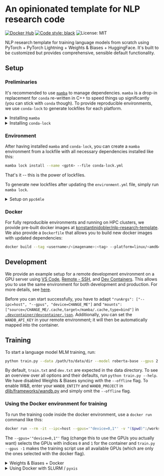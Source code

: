 # An opinionated template for NLP research code

[![Docker Hub](https://img.shields.io/docker/v/konstantinjdobler/nlp-research-template/torch2.0.0-cuda11.8?color=blue&label=docker&logo=docker)](https://hub.docker.com/r/konstantinjdobler/nlp-research-template/tags) [![Code style: black](https://img.shields.io/badge/code%20style-black-000000.svg)](https://github.com/psf/black) ![License: MIT](https://img.shields.io/github/license/konstantinjdobler/nlp-research-template?color=green)

NLP research template for training language models from scratch using PyTorch + PyTorch Lightning + Weights & Biases + HuggingFace. It's built to be customized but provides comprehensive, sensible default functionality.

## Setup

### Preliminaries

It's recommended to use [`mamba`](https://github.com/mamba-org/mamba) to manage dependencies. `mamba` is a drop-in replacement for `conda` re-written in C++ to speed things up significantly (you can stick with `conda` though). To provide reproducible environments, we use `conda-lock` to generate lockfiles for each platform.

<details><summary>Installing <code>mamba</code></summary>

<p>

On Unix-like platforms, run the snippet below. Otherwise, visit the [mambaforge repo](https://github.com/conda-forge/miniforge#mambaforge). Note this does not use the Anaconda installer, which reduces bloat.

```bash
curl -L -O "https://github.com/conda-forge/miniforge/releases/latest/download/Mambaforge-$(uname)-$(uname -m).sh"
bash Mambaforge-$(uname)-$(uname -m).sh
```

</details>

<details><summary>Installing <code>conda-lock</code></summary>

<p>

The preferred method is to install conda-lock into your `mamba` / `conda` `base` environment using `mamba install -c conda-forge -n base conda-lock`. Then, you can access conda-lock via the automatic subcommand discovery (e.g. `mamba lock --version`). Otherwise, visit the [conda-lock repo](https://github.com/conda/conda-lock).

```bash
mamba lock install --name gpt4 --file conda-lock.yml # create environment based on lockfile
mamba lock # create new lockfile based on environment.yml
mamba lock --update # update packages in lockfile
```

</details>

### Environment

After having installed `mamba` and `conda-lock`, you can create a `mamba` environment from a lockfile with all necessary dependencies installed like this:

```bash
mamba lock install --name <gpt4> --file conda-lock.yml
```

That's it -- this is the power of lockfiles.

To generate new lockfiles after updating the `environment.yml` file, simply run `mamba lock`.

<details><summary>Setup on <code>ppc64le</code></summary>

<p>

It's slightly more tricky because the official channels do not provide packages compiled for <code>ppc64le</code>. However, we can use the amazing [Open-CE channel](https://ftp.osuosl.org/pub/open-ce/current/) instead. A lockfile containing the relevant dependencies is already prepared in <code>ppc64le.conda-lock.yml</code>.

```bash
mamba lock install --name <gpt4> --file ppc64le.conda-lock.yml
```

Dependencies for <code>ppce64le</code> should go into the seperate <code>ppc64le.environment.yml</code> file. Use the following command to generate a new lockfile after updating the dependencies:

```bash
mamba lock --file ppc64le.environment.yml --lockfile ppc64le.conda-lock.yml
```

</p>
</details>

### Docker

For fully reproducible environments and running on HPC clusters, we provide pre-built docker images at [konstantinjdobler/nlp-research-template](https://hub.docker.com/r/konstantinjdobler/nlp-research-template/tags). We also provide a `Dockerfile` that allows you to build new docker images with updated dependencies:

```bash
docker build --tag <username>/<imagename>:<tag> --platform=linux/<amd64/ppc64le> .
```

## Development
We provide an example setup for a remote development environment on a GPU server using [VS Code](https://code.visualstudio.com/), [Remote - SSH](https://code.visualstudio.com/docs/remote/ssh), and [Dev Containers](https://code.visualstudio.com/docs/devcontainers/containers). This allows you to use the same environment for both development and production. For more details, see [here](https://code.visualstudio.com/docs/remote/remote-overview).

Before you can start successfully, you have to adapt `"runArgs": ["--ipc=host", "--gpus", "device=CHANGE_ME"]` and `"mounts": ["source=/CHANGE_ME/.cache,target=/mamba/.cache,type=bind"]` in [`.devcontainer/devcontainer.json`](.devcontainer/devcontainer.json). Additionally, you can set the `WANDB_API_KEY` in your remote environment; it will then be automatically mapped into the container.

## Training

To start a language model MLM training, run:

```bash
python train.py --data /path/to/data/dir --model roberta-base --gpus 2 --offline
```

By default, `train.txt` and `dev.txt` are expected in the data directory. To see an overview over all options and their defaults, run `python train.py --help`.
We have disabled Weights & Biases syncing with the `--offline` flag. To enable W&B, enter your `WANDB_ENTITY` and `WANDB_PROJECT` in [dlib/frameworks/wandb.py](dlib/frameworks/wandb.py) and simply omit the `--offline` flag.

### Using the Docker environment for training
To run the training code inside the docker environment, use a `docker run` command like this:
```bash
docker run --rm -it --ipc=host --gpus='"device=0,1"' -v "($pwd)":/workspace -w /workspace -v /path/to/data:/data/in/container python train.py --gpus -1 ...
```
The `--gpus='"device=0,1"'` flag (change this to use the GPUs you actually want) selects the GPUs with indices `0` and `1` for the container and `train.py --gpus -1` makes the training script use all available GPUs (which are only the ones selected with the docker flag). 

<details><summary>Weights & Biases + Docker</summary>

<p>

Weights & Biases needs access to your `WANDB_API_KEY` to be able to log results. Either set `WANDB_API_KEY` on your host machine and use the `docker` flag `--env WANDB_API_KEY` or mount your `.netrc` file into the docker container like so: `-v ~/.netrc:~/.netrc`.
</p>
</details>

<details><summary>Using Docker with SLURM / <code>pyxis</code></summary>

<p>

For security reasons, `docker` might be disabled on your HPC cluster. You might be able to use the SLURM plugin `pyxis` instead like this:

```bash
srun ... --container-image konstantinjdobler/nlp-research-template:torch2.0.0-cuda11.8 --container-name torch-cuda python train.py ...
```

This uses [`enroot`](https://github.com/NVIDIA/enroot) under the hood to import your docker image and run your code inside the container. See the [`pyxis` documentation](https://github.com/NVIDIA/pyxis) for more options, such as `--container-mounts` or `--container-writable`.

If you want to run an interactive session with bash don't forget the `--pty` flag, otherwise the environment won't be activated properly.
</p>
</details>





